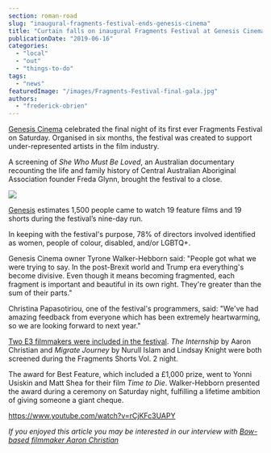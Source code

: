 ```yaml
---
section: roman-road
slug: "inaugural-fragments-festival-ends-genesis-cinema"
title: "Curtain falls on inaugural Fragments Festival at Genesis Cinema"
publicationDate: "2019-06-16"
categories: 
  - "local"
  - "out"
  - "things-to-do"
tags: 
  - "news"
featuredImage: "/images/Fragments-Festival-final-gala.jpg"
authors: 
  - "frederick-obrien"
---
```


[Genesis Cinema](https://romanroadlondon.com/genesis-cinema-mile-end/) celebrated the final night of its first ever Fragments Festival on Saturday. Organised in six months, the festival was created to support under-represented artists in the film industry.

A screening of _She Who Must Be Loved_, an Australian documentary recounting the life and family history of Central Australian Aboriginal Association founder Freda Glynn, brought the festival to a close.

![](/images/fragments-info-plain.png)

[Genesis](https://romanroadlondon.com/genesis-cinema-tyrone-walker-hebborn-interview/) estimates 1,500 people came to watch 19 feature films and 19 shorts during the festival’s nine-day run.

In keeping with the festival's purpose, 78% of directors involved identified as women, people of colour, disabled, and/or LGBTQ+.

Genesis Cinema owner Tyrone Walker-Hebborn said: "People got what we were trying to say. In the post-Brexit world and Trump era everything's become divisive. Even though it means becoming fragmented, each fragment is important and beautiful in its own right. They're greater than the sum of their parts."

Christina Papasotiriou, one of the festival's programmers, said: "We've had amazing feedback from everyone which has been extremely heartwarming, so we are looking forward to next year."

[Two E3 filmmakers were included in the festival](https://romanroadlondon.com/event/fragments-festival-2019-shorts-vol-2/). _The Internship_ by Aaron Christian and _Migrate Journey_ by Nurull Islam and Lindsay Knight were both screened during the Fragments Shorts Vol. 2 night.

The award for Best Feature, which included a £1,000 prize, went to Yonni Usiskin and Matt Shea for their film _Time to Die_. Walker-Hebborn presented the award during a ceremony on Saturday night, fulfilling a lifetime ambition of giving someone a giant cheque.

https://www.youtube.com/watch?v=rCjKFc3UAPY

_If you enjoyed this article you may be interested in our interview with [Bow-based filmmaker Aaron Christian](https://romanroadlondon.com/aaron-christian-filmmaker-bow-fragments-festival/)_
